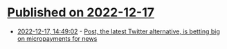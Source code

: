 # [Published on 2022-12-17](index.md)

* [2022-12-17, 14:49:02](https://news.ycombinator.com/item?id=34028171) - [Post, the latest Twitter alternative, is betting big on micropayments for news](https://www.niemanlab.org/2022/11/post-the-latest-twitter-alternative-is-betting-big-on-micropayments-for-news/)
